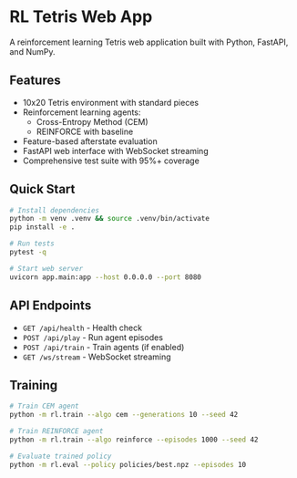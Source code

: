 # RL Tetris Web App

A reinforcement learning Tetris web application built with Python, FastAPI, and NumPy.

## Features

- 10x20 Tetris environment with standard pieces
- Reinforcement learning agents:
  - Cross-Entropy Method (CEM) 
  - REINFORCE with baseline
- Feature-based afterstate evaluation
- FastAPI web interface with WebSocket streaming
- Comprehensive test suite with 95%+ coverage

## Quick Start

```bash
# Install dependencies
python -m venv .venv && source .venv/bin/activate
pip install -e .

# Run tests
pytest -q

# Start web server
uvicorn app.main:app --host 0.0.0.0 --port 8080
```

## API Endpoints

- `GET /api/health` - Health check
- `POST /api/play` - Run agent episodes
- `POST /api/train` - Train agents (if enabled)
- `GET /ws/stream` - WebSocket streaming

## Training

```bash
# Train CEM agent
python -m rl.train --algo cem --generations 10 --seed 42

# Train REINFORCE agent  
python -m rl.train --algo reinforce --episodes 1000 --seed 42

# Evaluate trained policy
python -m rl.eval --policy policies/best.npz --episodes 10
```